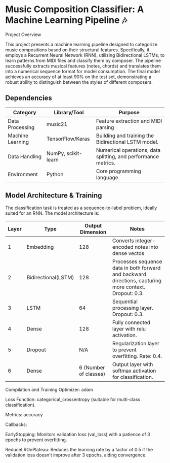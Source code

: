 # Music Composition Classifier: A Machine Learning Pipeline 🎶
Project Overview

This project presents a machine learning pipeline designed to categorize music compositions based on their structural features. Specifically, it employs a Recurrent Neural Network (RNN), utilizing Bidirectional LSTMs, to learn patterns from MIDI files and classify them by composer.
The pipeline successfully extracts musical features (notes, chords) and translates them into a numerical sequence format for model consumption. The final model achieves an accuracy of at least 90% on the test set, demonstrating a robust ability to distinguish between the styles of different composers.

## Dependencies

| Category          | Library/Tool         | Purpose                    |
|-------------------|--------------------- |----------------------------|
| Data Processing	  | music21              | Feature extraction and MIDI parsing |                             
| Machine Learning  | TensorFlow/Keras     | Building and training the Bidirectional LSTM model. 
| Data Handling     | NumPy, scikit-learn  | Numerical operations, data splitting, and performance metrics.
| Environment       | Python               | Core programming language.

## Model Architecture & Training

The classification task is treated as a sequence-to-label problem, ideally suited for an RNN. The model architecture is:

| Layer | Type                | Output Dimension     | Notes 
|-----------------------------|--------------------- |----------------------------|----------|
| 1	    | Embedding           | 128                  | Converts integer-encoded notes into dense vectos
| 2     | Bidirectional(LSTM) | 128                  | Processes sequence data in both forward and backward directions, capturing more context. Dropout: 0.3.
| 3     | LSTM                | 64                   | Sequential processing layer. Dropout: 0.3.
| 4     | Dense               | 128                  | Fully connected layer with relu activation.
| 5     | Dropout             | N/A                  | Regularization layer to prevent overfitting. Rate: 0.4.
| 6     | Dense               | 6 (Number of classes)| Output layer with softmax activation for classification.

Compilation and Training
Optimizer: adam

Loss Function: categorical_crossentropy (suitable for multi-class classification).

Metrics: accuracy

Callbacks:

EarlyStopping: Monitors validation loss (val_loss) with a patience of 3 epochs to prevent overfitting.

ReduceLROnPlateau: Reduces the learning rate by a factor of 0.5 if the validation loss doesn't improve after 3 epochs, aiding convergence.



